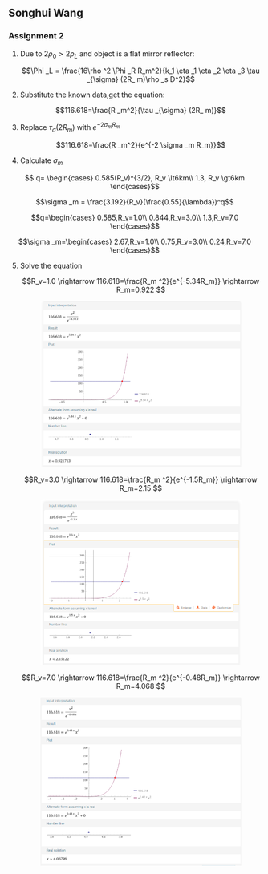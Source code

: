 <head>
  <script src="https://cdn.mathjax.org/mathjax/latest/MathJax.js?config=TeX-AMS-MML_HTMLorMML" type="text/javascript"></script>
  <script type="text/x-mathjax-config">
    MathJax.Hub.Config({
      tex2jax: {
      skipTags: ['script', 'noscript', 'style', 'textarea', 'pre'],
      inlineMath: [['$','$']]
      }
    });
  </script>
</head>

## Songhui Wang

### Assignment 2

1. Due to $2\rho _0\gt 2\rho _L$ and object is a flat mirror reflector:

   $$\Phi _L = \frac{16\rho ^2 \Phi _R R_m^2}{k_1 \eta _1 \eta _2 \eta _3 \tau _{\sigma} (2R_ m)\rho _s D^2}$$

2. Substitute the known data,get the equation:

   $$116.618=\frac{R _m^2}{\tau _{\sigma} (2R_ m)}$$

3. Replace  $\tau_\sigma (2R_m)$ with $e^{-2 \sigma_m R_m}$ 
   
   $$116.618=\frac{R _m^2}{e^{-2 \sigma _m R_m}}$$

4. Calculate $\sigma _m$

$$ q= \begin{cases}
    0.585(R_v)^{3/2}, R_v \lt6km\\
    1.3, R_v \gt6km
\end{cases}$$

$$\sigma _m = \frac{3.192}{R_v}(\frac{0.55}{\lambda})^q$$

$$q=\begin{cases}
    0.585,R_v=1.0\\
    0.844,R_v=3.0\\
    1.3,R_v=7.0
\end{cases}$$

$$\sigma _m=\begin{cases}
    2.67,R_v=1.0\\
    0.75,R_v=3.0\\
    0.24,R_v=7.0
\end{cases}$$

5. Solve the equation
   
   $$R_v=1.0 \rightarrow 116.618=\frac{R_m ^2}{e^{-5.34R_m}} \rightarrow R_m=0.922 $$

   <div align="center"><img src="./1.png" width="400"></div>

   $$R_v=3.0 \rightarrow 116.618=\frac{R_m ^2}{e^{-1.5R_m}} \rightarrow R_m=2.15  $$

   <div align="center"><img src="./2.png" width="400"></div>

   $$R_v=7.0 \rightarrow 116.618=\frac{R_m ^2}{e^{-0.48R_m}} \rightarrow R_m=4.068  $$

   <div align="center"><img src="./3.png" width="400"></div>